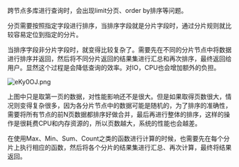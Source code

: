 跨节点多库进行查询时，会出现limit分页、order by排序等问题。

分页需要按照指定字段进行排序，当排序字段就是分片字段时，通过分片规则就比较容易定位到指定的分片。

当排序字段非分片字段时，就变得比较复杂了。需要先在不同的分片节点中将数据进行排序并返回，然后将不同分片返回的结果集进行汇总和再次排序，最终返回给用户。显然这个过程是会降低查询的效率。对IO，CPU也会增加额外的负担。

![eKy0OJ.png](https://s2.ax1x.com/2019/07/27/eKy0OJ.png)

上图中只是取第一页的数据，对性能影响还不是很大。但是如果取得页数很大，情况则变得复杂很多，因为各分片节点中的数据可能是随机的，为了排序的准确性，需要将所有节点的前N页数据都排序好做合并，最后再进行整体的排序，这样的操作是很耗费CPU和内存资源的，所以页数越大，系统的性能也会越差。

在使用Max、Min、Sum、Count之类的函数进行计算的时候，也需要先在每个分片上执行相应的函数，然后将各个分片的结果集进行汇总、再次计算，最终将结果返回。







